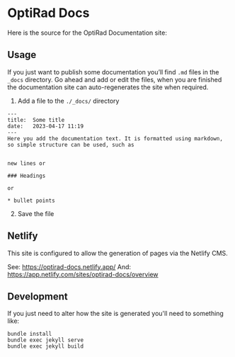 OptiRad Docs
============

Here is the source for the OptiRad Documentation site:

Usage
-----

If you just want to publish some documentation you’ll find `.md` files in the `_docs` directory.
Go ahead and add or edit the files, when you are finished the documentation site can
auto-regenerates the site when required.

1. Add a file to the `./_docs/` directory

```
---
title:  Some title
date:   2023-04-17 11:19
---
Here you add the documentation text. It is formatted using markdown, so simple structure can be used, such as


new lines or

### Headings

or

* bullet points

```

2. Save the file


Netlify
-------

This site is configured to allow the generation of pages via the Netlify CMS.

See: https://optirad-docs.netlify.app/
And: https://app.netlify.com/sites/optirad-docs/overview

Development
-----------

If you just need to alter how the site is generated you'll need to something like:

    bundle install
    bundle exec jekyll serve
    bundle exec jekyll build


